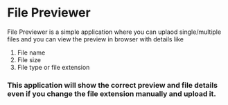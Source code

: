 # File Previewer

File Previewer is a simple application where you can uplaod single/multiple files and you can view the preview in browser with details like

1. File name
2. File size
3. File type or file extension

### This application will show the correct preview and file details even if you change the file extension manually and upload it.
